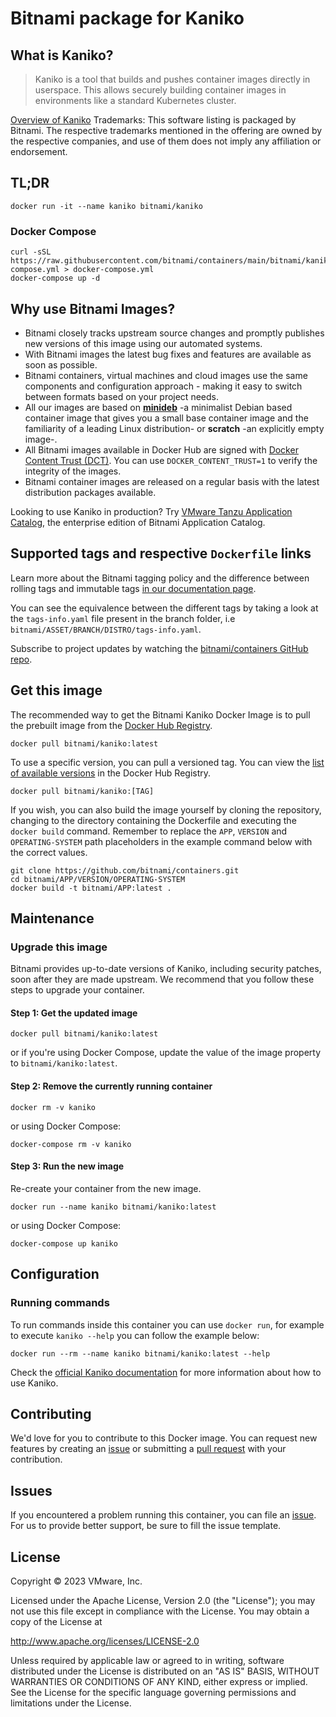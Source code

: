 # Bitnami package for Kaniko

## What is Kaniko?

> Kaniko is a tool that builds and pushes container images directly in userspace. This allows securely building container images in environments like a standard Kubernetes cluster.

[Overview of Kaniko](https://github.com/GoogleContainerTools/kaniko)
Trademarks: This software listing is packaged by Bitnami. The respective trademarks mentioned in the offering are owned by the respective companies, and use of them does not imply any affiliation or endorsement.

## TL;DR

```console
docker run -it --name kaniko bitnami/kaniko
```

### Docker Compose

```console
curl -sSL https://raw.githubusercontent.com/bitnami/containers/main/bitnami/kaniko/docker-compose.yml > docker-compose.yml
docker-compose up -d
```

## Why use Bitnami Images?

* Bitnami closely tracks upstream source changes and promptly publishes new versions of this image using our automated systems.
* With Bitnami images the latest bug fixes and features are available as soon as possible.
* Bitnami containers, virtual machines and cloud images use the same components and configuration approach - making it easy to switch between formats based on your project needs.
* All our images are based on [**minideb**](https://github.com/bitnami/minideb) -a minimalist Debian based container image that gives you a small base container image and the familiarity of a leading Linux distribution- or **scratch** -an explicitly empty image-.
* All Bitnami images available in Docker Hub are signed with [Docker Content Trust (DCT)](https://docs.docker.com/engine/security/trust/content_trust/). You can use `DOCKER_CONTENT_TRUST=1` to verify the integrity of the images.
* Bitnami container images are released on a regular basis with the latest distribution packages available.

Looking to use Kaniko in production? Try [VMware Tanzu Application Catalog](https://bitnami.com/enterprise), the enterprise edition of Bitnami Application Catalog.

## Supported tags and respective `Dockerfile` links

Learn more about the Bitnami tagging policy and the difference between rolling tags and immutable tags [in our documentation page](https://docs.bitnami.com/tutorials/understand-rolling-tags-containers/).

You can see the equivalence between the different tags by taking a look at the `tags-info.yaml` file present in the branch folder, i.e `bitnami/ASSET/BRANCH/DISTRO/tags-info.yaml`.

Subscribe to project updates by watching the [bitnami/containers GitHub repo](https://github.com/bitnami/containers).

## Get this image

The recommended way to get the Bitnami Kaniko Docker Image is to pull the prebuilt image from the [Docker Hub Registry](https://hub.docker.com/r/bitnami/kaniko).

```console
docker pull bitnami/kaniko:latest
```

To use a specific version, you can pull a versioned tag. You can view the [list of available versions](https://hub.docker.com/r/bitnami/kaniko/tags/) in the Docker Hub Registry.

```console
docker pull bitnami/kaniko:[TAG]
```

If you wish, you can also build the image yourself by cloning the repository, changing to the directory containing the Dockerfile and executing the `docker build` command. Remember to replace the `APP`, `VERSION` and `OPERATING-SYSTEM` path placeholders in the example command below with the correct values.

```console
git clone https://github.com/bitnami/containers.git
cd bitnami/APP/VERSION/OPERATING-SYSTEM
docker build -t bitnami/APP:latest .
```

## Maintenance

### Upgrade this image

Bitnami provides up-to-date versions of Kaniko, including security patches, soon after they are made upstream. We recommend that you follow these steps to upgrade your container.

#### Step 1: Get the updated image

```console
docker pull bitnami/kaniko:latest
```

or if you're using Docker Compose, update the value of the image property to `bitnami/kaniko:latest`.

#### Step 2: Remove the currently running container

```console
docker rm -v kaniko
```

or using Docker Compose:

```console
docker-compose rm -v kaniko
```

#### Step 3: Run the new image

Re-create your container from the new image.

```console
docker run --name kaniko bitnami/kaniko:latest
```

or using Docker Compose:

```console
docker-compose up kaniko
```

## Configuration

### Running commands

To run commands inside this container you can use `docker run`, for example to execute `kaniko --help` you can follow the example below:

```console
docker run --rm --name kaniko bitnami/kaniko:latest --help
```

Check the [official Kaniko documentation](https://github.com/GoogleContainerTools/kanikodocs/) for more information about how to use Kaniko.

## Contributing

We'd love for you to contribute to this Docker image. You can request new features by creating an [issue](https://github.com/bitnami/containers/issues) or submitting a [pull request](https://github.com/bitnami/containers/pulls) with your contribution.

## Issues

If you encountered a problem running this container, you can file an [issue](https://github.com/bitnami/containers/issues/new/choose). For us to provide better support, be sure to fill the issue template.

## License

Copyright &copy; 2023 VMware, Inc.

Licensed under the Apache License, Version 2.0 (the "License");
you may not use this file except in compliance with the License.
You may obtain a copy of the License at

<http://www.apache.org/licenses/LICENSE-2.0>

Unless required by applicable law or agreed to in writing, software
distributed under the License is distributed on an "AS IS" BASIS,
WITHOUT WARRANTIES OR CONDITIONS OF ANY KIND, either express or implied.
See the License for the specific language governing permissions and
limitations under the License.
